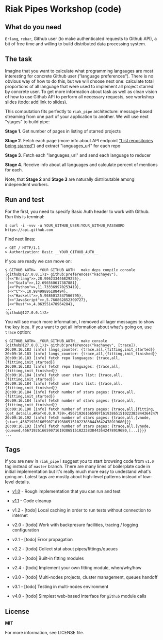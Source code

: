 Riak Pipes Workshop (code)
==========================

What do you need
----------------

`Erlang`, `rebar`, Github user (to make authenticated requests to Github API), a bit of free time and willing to build distributed data processing system.

The task
--------

Imagine that you want to calculate what programming langauges are most interesting for concrete Github user ("language preferences"). There is no obvious way of how to do this, but we will choose next one: calculate total proportions of all language that were used to implement all project starred by concrete user. To get more information about task as well as clean vision of how to use Github API to perform all necessary requests, see workshop slides (todo: add link to slides).

This computation fits perfectly to `riak_pipe` architecture: message-based streaming from one part of your application to another. We will use next "stages" to build pipe:

**Stage 1**. Get number of pages in listing of starred projects

**Stage 2**. Fetch each page (more info about API endpoint ["List repositories being starred"](http://developer.github.com/v3/activity/starring/)) and extract "languages_url" for each repo

**Stage 3**. Fetch each "languages_url" and send each language to reducer

**Stage 4**. Receive info about all languages and calculate percent of mentions for each.

Note, that **Stage 2** and **Stage 3** are naturally distributable among independent workers.

Run and test
------------

For the first, you need to specify Basic Auth header to work with Github. Run this is terminal:

```shell
$ curl -i -vvv -u YOUR_GITHUB_USER:YOUR_GITHUB_PASSWORD https://api.github.com
```

Find next lines:

```shell
> GET / HTTP/1.1
> Authorization: Basic __YOUR_GITHUB_AUTH__
```

If you are ready we can move on:

```shell
$ GITHUB_AUTH=__YOUR_GITHUB_AUTH__ make deps compile console
(github@127.0.0.1)1> github:preferences("kachayev").
[{<<"Erlang">>,28.906233446829255},
 {<<"Scala">>,12.696560617387881},
 {<<"Python">>,11.733369970253419},
 {<<"C">>,10.98499886188494},
 {<<"Haskell">>,5.9686012347566795},
 {<<"JavaScript">>,5.760862852309727},
 {<<"Rust">>,4.063551478964284},
...
(github@127.0.0.1)2>
```

You will see much more information, I removed all lager messages to show the key idea. If you want to get all information about what's going on, use `trace` option:

```shell
$ GITHUB_AUTH=__YOUR_GITHUB_AUTH__ make console
(github@127.0.0.1)1> github:preferences("kachayev", [trace]).
20:09:16.183 [info] langs_counter: {trace,all,{fitting,init_started}}
20:09:16.183 [info] langs_counter: {trace,all,{fitting,init_finished}}
20:09:16.183 [info] fetch repo languages: {trace,all,{fitting,init_started}}
20:09:16.183 [info] fetch repo languages: {trace,all,{fitting,init_finished}}
20:09:16.184 [info] fetch user stars list: {trace,all,{fitting,init_started}}
20:09:16.184 [info] fetch user stars list: {trace,all,{fitting,init_finished}}
20:09:16.184 [info] fetch number of stars pages: {trace,all,{fitting,init_started}}
20:09:16.184 [info] fetch number of stars pages: {trace,all,{fitting,init_finished}}
20:09:16.190 [info] fetch number of stars pages: {trace,all,{fitting,{get_details,#Ref<0.0.0.759>,456719261665907161938651510223838443642478919680,...}}}
20:09:16.192 [info] fetch number of stars pages: {trace,all,{vnode,{start,456719261665907161938651510223838443642478919680}}}
20:09:16.193 [info] fetch number of stars pages: {trace,all,{vnode,{queued,456719261665907161938651510223838443642478919680,[...]}}}
...
```

Tags
----

If you are new in `riak_pipe` I suggest you to start browsing code from `v1.0` tag instead of `master` branch. There are many lines of boilerplate code in initial implementation but it's really much more easy to undestand what's going on. Latest tags are mostly about high-level patterns instead of low-level details.

* [v1.0](https://github.com/kachayev/riak-pipe-workshop/tree/v1.0) - Rough implementation that you can run and test

* [v1.1](https://github.com/kachayev/riak-pipe-workshop/tree/v1.1) - Code cleanup

* v1.2 - [todo] Local caching in order to run tests without connection to internet

* v2.0 - [todo] Work with backpresure facilities, tracing / logging configuration

* v2.1 - [todo] Error propagation

* v2.2 - [todo] Collect stat about pipes/fittings/queues

* v2.3 - [todo] Built-in fitting modules

* v2.4 - [todo] Implement your own fitting module, when/why/how

* v3.0 - [todo] Multi-nodes projects, cluster management, queues handoff

* v3.1 - [todo] Testing in multi-nodes environment

* v4.0 - [todo] Simplest web-based interface for `github` module calls

License
-------

**MIT**

For more information, see LICENSE file.
